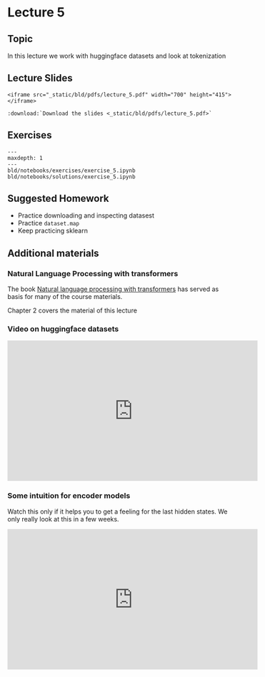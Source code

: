 # Lecture 5

## Topic

In this lecture we work with huggingface datasets and look at tokenization

## Lecture Slides

```{raw} html
<iframe src="_static/bld/pdfs/lecture_5.pdf" width="700" height="415"></iframe>
```

```{eval-rst}
:download:`Download the slides <_static/bld/pdfs/lecture_5.pdf>`
```

## Exercises


```{toctree}
---
maxdepth: 1
---
bld/notebooks/exercises/exercise_5.ipynb
bld/notebooks/solutions/exercise_5.ipynb
```

## Suggested Homework

- Practice downloading and inspecting datasest
- Practice `dataset.map`
- Keep practicing sklearn


## Additional materials

### Natural Language Processing with transformers

The book [Natural language processing with transformers](https://www.oreilly.com/library/view/natural-language-processing/9781098136789/) has served as basis for many of the course materials.

Chapter 2 covers the material of this lecture

### Video on huggingface datasets

<iframe width="560" height="315" src="https://www.youtube.com/embed/_BZearw7f0w" title="YouTube video player" frameborder="0" allow="accelerometer; autoplay; clipboard-write; encrypted-media; gyroscope; picture-in-picture; web-share" allowfullscreen></iframe>

### Some intuition for encoder models

Watch this only if it helps you to get a feeling for the last hidden states. We only
really look at this in a few weeks.

<iframe width="560" height="315" src="https://www.youtube.com/embed/MUqNwgPjJvQ" title="YouTube video player" frameborder="0" allow="accelerometer; autoplay; clipboard-write; encrypted-media; gyroscope; picture-in-picture; web-share" allowfullscreen></iframe>

